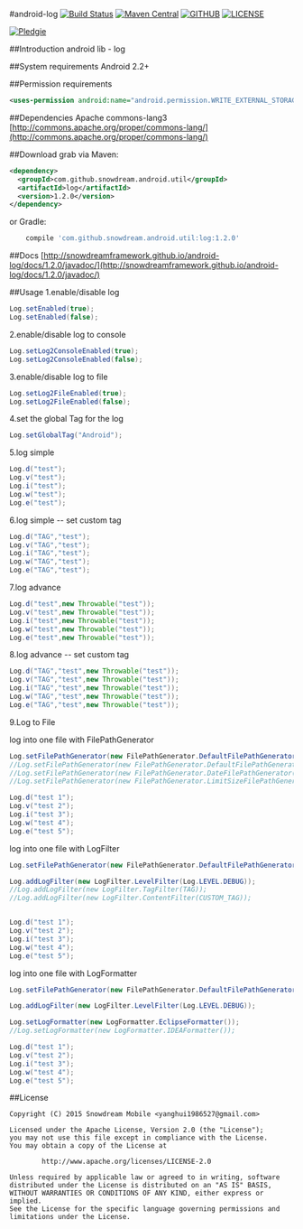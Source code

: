 #android-log
[![Build Status](https://travis-ci.org/SnowdreamFramework/android-log.svg?branch=master)](https://travis-ci.org/SnowdreamFramework/android-log)
[![Maven Central](https://maven-badges.herokuapp.com/maven-central/com.github.snowdream.android.util/log/badge.svg)](https://maven-badges.herokuapp.com/maven-central/com.github.snowdream.android.util/log)
[![GITHUB](https://img.shields.io/github/issues/badges/android-log.svg)](https://github.com/SnowdreamFramework/android-log/issues)
[![LICENSE](https://img.shields.io/hexpm/l/plug.svg)](http://www.apache.org/licenses/LICENSE-2.0.html)

[![Pledgie](https://pledgie.com/campaigns/27475.png)](https://pledgie.com/campaigns/27475)

##Introduction
android lib - log

##System requirements
Android 2.2+

##Permission requirements
```xml
<uses-permission android:name="android.permission.WRITE_EXTERNAL_STORAGE" />
```

##Dependencies
Apache commons-lang3   [http://commons.apache.org/proper/commons-lang/](http://commons.apache.org/proper/commons-lang/)

##Download
grab via Maven:

```xml
<dependency>
  <groupId>com.github.snowdream.android.util</groupId>
  <artifactId>log</artifactId>
  <version>1.2.0</version>
</dependency>
```

or Gradle:
```groovy
    compile 'com.github.snowdream.android.util:log:1.2.0'
```

##Docs
[http://snowdreamframework.github.io/android-log/docs/1.2.0/javadoc/](http://snowdreamframework.github.io/android-log/docs/1.2.0/javadoc/)

##Usage
1.enable/disable log  
```java
Log.setEnabled(true);  
Log.setEnabled(false);  
```

2.enable/disable log to console
```java
Log.setLog2ConsoleEnabled(true);
Log.setLog2ConsoleEnabled(false);
```

3.enable/disable log to file
```java
Log.setLog2FileEnabled(true);
Log.setLog2FileEnabled(false);
```

4.set the global Tag for the log
```java
Log.setGlobalTag("Android");
```

5.log simple
```java
Log.d("test");  
Log.v("test");  
Log.i("test");  
Log.w("test");  
Log.e("test");  
```

6.log simple -- set custom tag
```java
Log.d("TAG","test");  
Log.v("TAG","test");  
Log.i("TAG","test");  
Log.w("TAG","test");  
Log.e("TAG","test");  
```

7.log advance
```java
Log.d("test",new Throwable("test"));  
Log.v("test",new Throwable("test"));  
Log.i("test",new Throwable("test"));  
Log.w("test",new Throwable("test"));  
Log.e("test",new Throwable("test"));  
```

8.log advance  -- set custom tag
```java
Log.d("TAG","test",new Throwable("test"));  
Log.v("TAG","test",new Throwable("test"));  
Log.i("TAG","test",new Throwable("test"));  
Log.w("TAG","test",new Throwable("test"));  
Log.e("TAG","test",new Throwable("test"));  
```

9.Log to File

log into one file with FilePathGenerator
```java
Log.setFilePathGenerator(new FilePathGenerator.DefaultFilePathGenerator("/mnt/sdcard/","app",".log"));
//Log.setFilePathGenerator(new FilePathGenerator.DefaultFilePathGenerator(context,"app",".log"));
//Log.setFilePathGenerator(new FilePathGenerator.DateFilePathGenerator("/mnt/sdcard/","app",".log"));
//Log.setFilePathGenerator(new FilePathGenerator.LimitSizeFilePathGenerator("/mnt/sdcard/","app",".log",10240));

Log.d("test 1");
Log.v("test 2");
Log.i("test 3");
Log.w("test 4");
Log.e("test 5");
```

log into one file with LogFilter
```java
Log.setFilePathGenerator(new FilePathGenerator.DefaultFilePathGenerator("/mnt/sdcard/","app",".log"));

Log.addLogFilter(new LogFilter.LevelFilter(Log.LEVEL.DEBUG));
//Log.addLogFilter(new LogFilter.TagFilter(TAG));
//Log.addLogFilter(new LogFilter.ContentFilter(CUSTOM_TAG));


Log.d("test 1");
Log.v("test 2");
Log.i("test 3");
Log.w("test 4");
Log.e("test 5");
```

log into one file with LogFormatter
```java
Log.setFilePathGenerator(new FilePathGenerator.DefaultFilePathGenerator("/mnt/sdcard/","app",".log"));

Log.addLogFilter(new LogFilter.LevelFilter(Log.LEVEL.DEBUG));

Log.setLogFormatter(new LogFormatter.EclipseFormatter());
//Log.setLogFormatter(new LogFormatter.IDEAFormatter());

Log.d("test 1");
Log.v("test 2");
Log.i("test 3");
Log.w("test 4");
Log.e("test 5");
```

##License
```
Copyright (C) 2015 Snowdream Mobile <yanghui1986527@gmail.com>

Licensed under the Apache License, Version 2.0 (the "License");
you may not use this file except in compliance with the License.
You may obtain a copy of the License at

        http://www.apache.org/licenses/LICENSE-2.0

Unless required by applicable law or agreed to in writing, software
distributed under the License is distributed on an "AS IS" BASIS,
WITHOUT WARRANTIES OR CONDITIONS OF ANY KIND, either express or implied.
See the License for the specific language governing permissions and
limitations under the License.
```